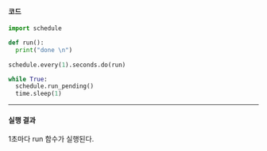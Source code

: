 #### 코드

```Python
import schedule

def run():
  print("done \n")
  
schedule.every(1).seconds.do(run)

while True:
  schedule.run_pending()
  time.sleep(1)
```
***

#### 실행 결과

1초마다 run 함수가 실행된다.    
